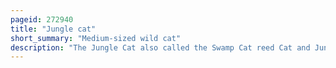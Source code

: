 ```yaml
---
pageid: 272940
title: "Jungle cat"
short_summary: "Medium-sized wild cat"
description: "The Jungle Cat also called the Swamp Cat reed Cat and Jungle Lynx is a medium-sized Cat Native to the middle east the Caucasus South and southeast Asia and southern China. It inhabits foremost Wetlands like Swamps, littoral and riparian Areas with dense Vegetation. On the Iucn red List it is listed as the least Concern and is mainly threatened by Destruction of Wetlands trapping and poisoning."
---
```

